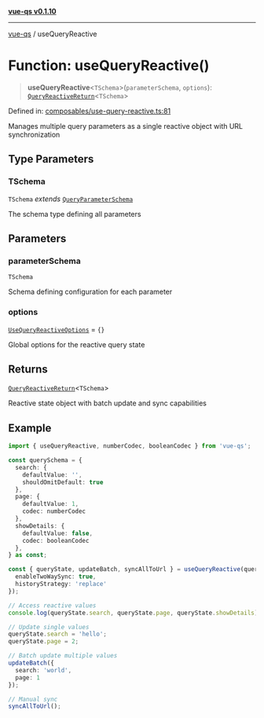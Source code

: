 [**vue-qs v0.1.10**](../README.md)

***

[vue-qs](../README.md) / useQueryReactive

# Function: useQueryReactive()

> **useQueryReactive**\<`TSchema`\>(`parameterSchema`, `options`): [`QueryReactiveReturn`](../type-aliases/QueryReactiveReturn.md)\<`TSchema`\>

Defined in: [composables/use-query-reactive.ts:81](https://github.com/iamsomraj/vue-qs/blob/f1e1957b7183143713c387d3e0537e789055538e/src/composables/use-query-reactive.ts#L81)

Manages multiple query parameters as a single reactive object with URL synchronization

## Type Parameters

### TSchema

`TSchema` *extends* [`QueryParameterSchema`](../type-aliases/QueryParameterSchema.md)

The schema type defining all parameters

## Parameters

### parameterSchema

`TSchema`

Schema defining configuration for each parameter

### options

[`UseQueryReactiveOptions`](../type-aliases/UseQueryReactiveOptions.md) = `{}`

Global options for the reactive query state

## Returns

[`QueryReactiveReturn`](../type-aliases/QueryReactiveReturn.md)\<`TSchema`\>

Reactive state object with batch update and sync capabilities

## Example

```typescript
import { useQueryReactive, numberCodec, booleanCodec } from 'vue-qs';

const querySchema = {
  search: {
    defaultValue: '',
    shouldOmitDefault: true
  },
  page: {
    defaultValue: 1,
    codec: numberCodec
  },
  showDetails: {
    defaultValue: false,
    codec: booleanCodec
  },
} as const;

const { queryState, updateBatch, syncAllToUrl } = useQueryReactive(querySchema, {
  enableTwoWaySync: true,
  historyStrategy: 'replace'
});

// Access reactive values
console.log(queryState.search, queryState.page, queryState.showDetails);

// Update single values
queryState.search = 'hello';
queryState.page = 2;

// Batch update multiple values
updateBatch({
  search: 'world',
  page: 1
});

// Manual sync
syncAllToUrl();
```

